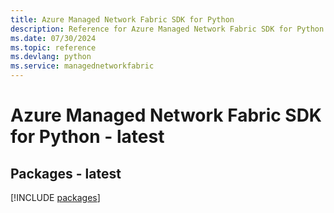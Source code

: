 ```yaml
---
title: Azure Managed Network Fabric SDK for Python
description: Reference for Azure Managed Network Fabric SDK for Python
ms.date: 07/30/2024
ms.topic: reference
ms.devlang: python
ms.service: managednetworkfabric
---
```

# Azure Managed Network Fabric SDK for Python - latest
## Packages - latest
[!INCLUDE [packages](managed-network-fabric-index.md)]